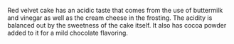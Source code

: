 
Red velvet cake has an acidic taste that comes from the use of buttermilk and vinegar as well as the cream cheese in the frosting. The acidity is balanced out by the sweetness of the cake itself. It also has cocoa powder added to it for a mild chocolate flavoring.